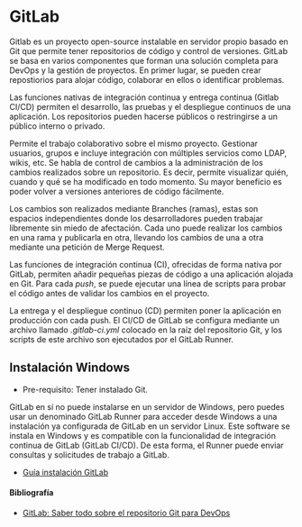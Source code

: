 # GitLab

Gitlab es un proyecto open-source instalable en servidor propio basado en Git que permite tener repositorios de código y control de versiones. GitLab se basa en varios componentes que forman una solución completa para DevOps y la gestión de proyectos. En primer lugar, se pueden crear repostiorios para alojar código, colaborar en ellos o identificar problemas.

Las funciones nativas de integración continua y entrega continua (Gitlab CI/CD) permiten el desarrollo, las pruebas y el despliegue continuos de una aplicación. Los repositorios pueden hacerse públicos o restringirse a un público interno o privado.

Permite el trabajo colaborativo sobre el mismo proyecto. Gestionar usuarios, grupos e incluye integración con múltiples servicios como LDAP, wikis, etc. Se habla de control de cambios a la administración de los cambios realizados sobre un repositorio. Es decir, permite visualizar quién, cuando y qué se ha modificado en todo momento. Su mayor beneficio es poder volver a versiones anteriores de código fácilmente.

Los cambios son realizados mediante Branches (ramas), estas son espacios independientes donde los desarrolladores pueden trabajar libremente sin miedo de afectación. Cada uno puede realizar los cambios en una rama y publicarla en otra, llevando los cambios de una a otra mediante una petición de Merge Request.

Las funciones de integración continua (CI), ofrecidas de forma nativa por GitLab, permiten añadir pequeñas piezas de código a una aplicación alojada en Git. Para cada *push*, se puede ejecutar una línea de scripts para probar el código antes de validar los cambios en el proyecto.

La entrega y el despliegue continuo (CD) permiten poner la aplicación en producción con cada push. El CI/CD de GitLab se configura mediante un archivo llamado *.gitlab-ci.yml* colocado en la raíz del repositorio Git, y los scripts de este archivo son ejecutados por el GitLab Runner.

## Instalación Windows

- Pre-requisito: Tener instalado Git.

GitLab en sí no puede instalarse en un servidor de Windows, pero puedes usar un denominado GitLab Runner para acceder desde Windows a una instalación ya configurada de GitLab en un servidor Linux. Este software se instala en Windows y es compatible con la funcionalidad de integración continua de GitLab (GitLab CI/CD). De esta forma, el Runner puede enviar consultas y solicitudes de trabajo a GitLab.

- [Guía instalación GitLab](https://about.gitlab.com/install/#other-official-methods)

#### Bibliografía

- [GitLab: Saber todo sobre el repositorio Git para DevOps](https://datascientest.com/es/gitlab-todo-lo-que-hay-que-saber#:~:text=%C2%BFQu%C3%A9%20es%20GitLab%3F,plataforma%20completamente%20de%20c%C3%B3digo%20abierto.)

